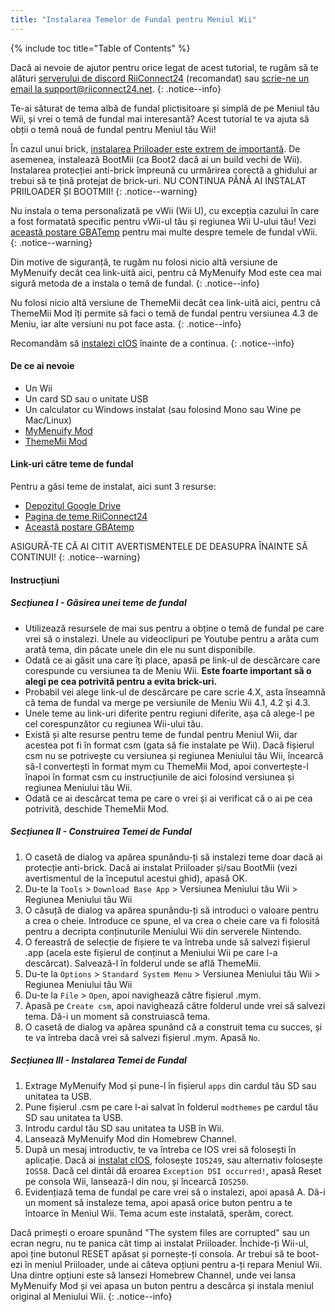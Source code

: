 ```yaml
---
title: "Instalarea Temelor de Fundal pentru Meniul Wii"
---
```


{% include toc title="Table of Contents" %}

Dacă ai nevoie de ajutor pentru orice legat de acest tutorial, te rugăm să te alături [serverului de discord RiiConnect24](https://discord.gg/rc24) (recomandat) sau [scrie-ne un email la support@riiconnect24.net](mailto:support@riiconnect24.net).
{: .notice--info}

Te-ai săturat de tema albă de fundal plictisitoare și simplă de pe Meniul tău Wii, și vrei o temă de fundal mai interesantă? Acest tutorial te va ajuta să obții o temă nouă de fundal pentru Meniul tău Wii!

În cazul unui brick, [instalarea Priiloader este extrem de importantă](priiloader). De asemenea, instalează BootMii (ca Boot2 dacă ai un build vechi de Wii). Instalarea protecției anti-brick împreună cu urmărirea corectă a ghidului ar trebui să te țină protejat de brick-uri. NU CONTINUA PÂNĂ AI INSTALAT PRIILOADER ȘI BOOTMII!
{: .notice--warning}

Nu instala o tema personalizată pe vWii (Wii U), cu excepția cazului în care a fost formatată specific pentru vWii-ul tău și regiunea Wii U-ului tău! Vezi [această postare GBATemp](https://gbatemp.net/threads/tutorial-installing-custom-themes-in-vwii.476012/) pentru mai multe despre temele de fundal vWii.
{: .notice--warning}

Din motive de siguranță, te rugăm nu folosi nicio altă versiune de MyMenuify decât cea link-uită aici, pentru că MyMenuify Mod este cea mai sigură metoda de a instala o temă de fundal.
{: .notice--info}

Nu folosi nicio altă versiune de ThemeMii decât cea link-uită aici, pentru că ThemeMii Mod îți permite să faci o temă de fundal pentru versiunea 4.3 de Meniu, iar alte versiuni nu pot face asta.
{: .notice--info}

Recomandăm să [instalezi cIOS](cios) înainte de a continua.
{: .notice--info}

#### De ce ai nevoie

* Un Wii
* Un card SD sau o unitate USB
* Un calculator cu Windows instalat (sau folosind Mono sau Wine pe Mac/Linux)
* [MyMenuify Mod](/assets/files/MyMenuifyModv1.5.zip)
* [ThemeMii Mod](/assets/files/New_Thememii_MOD.rar)

#### Link-uri către teme de fundal

Pentru a găsi teme de instalat, aici sunt 3 resurse:

* [Depozitul Google Drive](https://drive.google.com/drive/folders/19tyeVQ--bJ0ZUTNg5yvAGvc3G4-euEpm?usp=sharing)
* [Pagina de teme RiiConnect24](https://rc24.xyz/goodies/themes/)
* [Această postare GBAtemp](https://gbatemp.net/threads/wii-theme-team-creations-v2.336596/)

ASIGURĂ-TE CĂ AI CITIT AVERTISMENTELE DE DEASUPRA ÎNAINTE SĂ CONTINUI!
{: .notice--warning}

#### Instrucțiuni

##### Secțiunea I - Găsirea unei teme de fundal

* Utilizează resursele de mai sus pentru a obține o temă de fundal pe care vrei să o instalezi. Unele au videoclipuri pe Youtube pentru a arăta cum arată tema, din păcate unele din ele nu sunt disponibile.
* Odată ce ai găsit una care îți place, apasă pe link-ul de descărcare care corespunde cu versiunea ta de Meniu Wii. **Este foarte important să o alegi pe cea potrivită pentru a evita brick-uri.**
* Probabil vei alege link-ul de descărcare pe care scrie 4.X, asta înseamnă că tema de fundal va merge pe versiunile de Meniu Wii 4.1, 4.2 și 4.3.
* Unele teme au link-uri diferite pentru regiuni diferite, așa că alege-l pe cel corespunzător cu regiunea Wii-ului tău.
* Există și alte resurse pentru teme de fundal pentru Meniul Wii, dar acestea pot fi în format csm (gata să fie instalate pe Wii). Dacă fișierul csm nu se potrivește cu versiunea și regiunea Meniului tău Wii, încearcă să-l convertești în format mym cu ThemeMii Mod, apoi convertește-l înapoi în format csm cu instrucțiunile de aici folosind versiunea și regiunea Meniului tău Wii.
* Odată ce ai descărcat tema pe care o vrei și ai verificat că o ai pe cea potrivită, deschide ThemeMii Mod.

##### Secțiunea II - Construirea Temei de Fundal

1. O casetă de dialog va apărea spunându-ți să instalezi teme doar dacă ai protecție anti-brick. Dacă ai instalat Priiloader și/sau BootMii (vezi avertismentul de la începutul acestui ghid), apasă OK.
2. Du-te la `Tools` > `Download Base App` > Versiunea Meniului tău Wii > Regiunea Meniului tău Wii
3. O căsuță de dialog va apărea spunându-ți să introduci o valoare pentru a crea o cheie. Introduce ce spune, el va crea o cheie care va fi folosită pentru a decripta conținuturile Meniului Wii din serverele Nintendo.
4. O fereastră de selecție de fișiere te va întreba unde să salvezi fișierul .app (acela este fișierul de conținut a Meniului Wii pe care l-a descărcat). Salvează-l în folderul unde se află ThemeMii.
5. Du-te la `Options` > `Standard System Menu` > Versiunea Meniului tău Wii > Regiunea Meniului tău Wii
6. Du-te la `File` > `Open`, apoi navighează către fișierul .mym.
7. Apasă pe `Create csm`, apoi navighează către folderul unde vrei să salvezi tema. Dă-i un moment să construiască tema.
8. O casetă de dialog va apărea spunând că a construit tema cu succes, și te va întreba dacă vrei să salvezi fișierul .mym. Apasă `No`.

##### Secțiunea III - Instalarea Temei de Fundal

1. Extrage MyMenuify Mod și pune-l în fișierul `apps` din cardul tău SD sau unitatea ta USB.
2. Pune fișierul .csm pe care l-ai salvat în folderul `modthemes` pe cardul tău SD sau unitatea ta USB.
3. Introdu cardul tău SD sau unitatea ta USB în Wii.
4. Lansează MyMenuify Mod din Homebrew Channel.
5. După un mesaj introductiv, te va întreba ce IOS vrei să folosești în aplicație. Dacă ai [instalat cIOS](cios), folosește `IOS249`, sau alternativ folosește `IOS58`. Dacă cel dintâi dă eroarea `Exception DSI occurred!`, apasă Reset pe consola Wii, lansează-l din nou, și încearcă `IOS250`.
6. Evidențiază tema de fundal pe care vrei să o instalezi, apoi apasă A. Dă-i un moment să instaleze tema, apoi apasă orice buton pentru a te întoarce în Meniul Wii. Tema acum este instalată, sperăm, corect.

Dacă primești o eroare spunând "The system files are corrupted" sau un ecran negru, nu te panica cât timp ai instalat Priiloader. Închide-ți Wii-ul, apoi ține butonul RESET apăsat și pornește-ți consola. Ar trebui să te boot-ezi în meniul Priiloader, unde ai câteva opțiuni pentru a-ți repara Meniul Wii. Una dintre opțiuni este să lansezi Homebrew Channel, unde vei lansa MyMenuify Mod și vei apasa un buton pentru a descărca și instala meniul original al Meniului Wii.
{: .notice--info}
